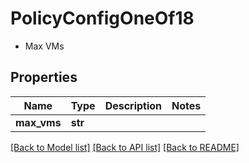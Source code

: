 # PolicyConfigOneOf18

- Max VMs 

## Properties
Name | Type | Description | Notes
------------ | ------------- | ------------- | -------------
**max_vms** | **str** |  | 

[[Back to Model list]](../README.md#documentation-for-models) [[Back to API list]](../README.md#documentation-for-api-endpoints) [[Back to README]](../README.md)


